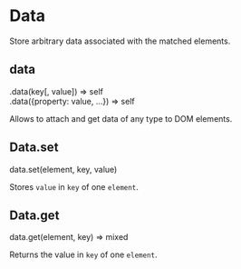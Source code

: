 Data
==================

Store arbitrary data associated with the matched elements.

data
------------------
<div class="api">
.data(key[, value]) <span>⇒ self</span><br>
.data({property: value, ...}) <span>⇒ self</span><br>
</div>

Allows to attach and get data of any type to DOM elements.

Data.set
------------------
<div class="api">data.set(element, key, value)</div>

Stores `value` in `key` of one `element`.


Data.get
------------------
<div class="api">data.get(element, key) <span>⇒ mixed</span></div>

Returns the value in `key` of one `element`.